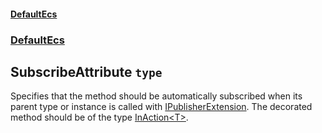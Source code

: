 #### [DefaultEcs](./DefaultEcs.md 'DefaultEcs')
### [DefaultEcs](./DefaultEcs.md#DefaultEcs 'DefaultEcs')
## SubscribeAttribute `type`
Specifies that the method should be automatically subscribed when its parent type or instance is called with [IPublisherExtension](./DefaultEcs-IPublisherExtension.md 'DefaultEcs.IPublisherExtension').
The decorated method should be of the type [InAction&lt;T&gt;](./DefaultEcs-InAction-T-.md 'DefaultEcs.InAction&lt;T&gt;').

